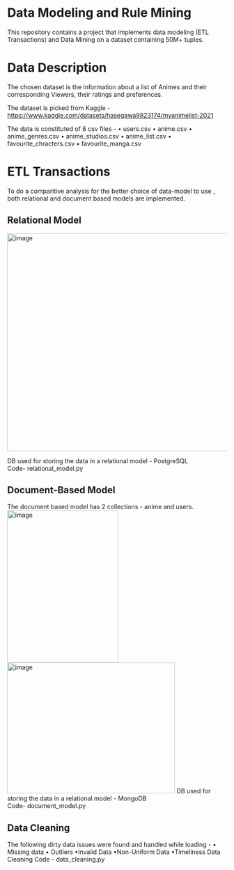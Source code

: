 # Data Modeling and Rule Mining
This repository contains a project that implements data modeling (ETL Transactions) and Data Mining on a dataset containing 50M+ tuples.

# Data Description
The chosen dataset is the information about a list of Animes and their corresponding Viewers, their ratings and preferences. 

The dataset is picked from Kaggle - https://www.kaggle.com/datasets/hasegawa9823174/myanimelist-2021

The data is constituted of 8 csv files - • users.csv 
• anime.csv
• anime_genres.csv
• anime_studios.csv
• anime_list.csv
• favourite_chracters.csv
• favourite_manga.csv

# ETL Transactions
To do a comparitive analysis for the better choice of data-model to use , both relational and document based models are implemented. 

## Relational Model
<img width="1200" height="500" alt="image" src="https://github.com/user-attachments/assets/a2907721-d2f8-4cc7-8b77-c3dfeff55311">

DB used for storing the data in a relational model - PostgreSQL <br /> 
Code- relational_model.py

## Document-Based Model
The document based model has 2 collections - anime and users. <br /> 
<img width="255" height="350" alt="image" src="https://github.com/user-attachments/assets/7af8d40b-86ed-4054-98fe-1543a9379596"> 
<img width="385" height="300" alt="image" src="https://github.com/user-attachments/assets/f6d13997-8e5b-4275-85b5-e1c323519018"> 
DB used for storing the data in a relational model - MongoDB <br /> 
Code- document_model.py

## Data Cleaning
The following dirty data issues were found and handled while loading - • Missing data • Outliers •Invalid Data •Non-Uniform Data •Timeliness
Data Cleaning Code - data_cleaning.py








